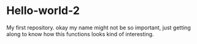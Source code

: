 # Hello-world-2
My first repository.
okay my name might not be so important,
just getting along to know how this functions 
looks kind of interesting.
